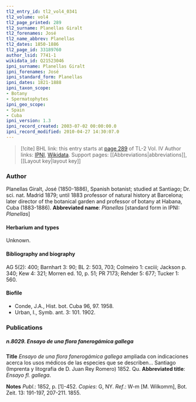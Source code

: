 ```yaml
---
tl2_entry_id: tl2_vol4_0341
tl2_volume: vol4
tl2_page_printed: 289
tl2_surname: Planellas Giralt
tl2_forenames: José
tl2_name_abbrev: Planellas
tl2_dates: 1850-1886
tl2_page_id: 33189760
author_lsid: 7741-1
wikidata_id: Q21523046
ipni_surname: Planellas Giralt
ipni_forenames: José
ipni_standard_form: Planellas
ipni_dates: 1821-1888
ipni_taxon_scope: 
- Botany
- Spermatophytes
ipni_geo_scope: 
- Spain
- Cuba
ipni_version: 1.3
ipni_record_created: 2003-07-02 00:00:00.0
ipni_record_modified: 2010-04-27 14:30:07.0
---
```


> [!cite] BHL link: this entry starts at [page 289](https://www.biodiversitylibrary.org/page/33189760) of TL-2 Vol. IV
> Author links: [IPNI](https://www.ipni.org/a/7741-1), [Wikidata](https://www.wikidata.org/wiki/Q21523046). Support pages: [[Abbreviations|abbreviations]], [[Layout key|layout key]]

### Author

Planellas Giralt, José (1850-1886), Spanish botanist; studied at Santiago; Dr. sci. nat. Madrid 1879; until 1883 professor of natural history at Barcelona; later director of the botanical garden and professor of botany at Habana, Cuba (1883-1886). 
**Abbreviated name**: *Planellas* \[standard form in IPNI: *Planellas*\]

#### Herbarium and types

Unknown.

#### Bibliography and biography

AG 5(2): 400; Barnhart 3: 90; BL 2: 503, 703; Colmeiro 1: cxciii; Jackson p. 340; Kew 4: 321; Morren ed. 10, p. 51; PR 7173; Rehder 5: 677; Tucker 1: 560.

#### Biofile

- Conde, J.A., Hist. bot. Cuba 96, 97. 1958.
- Urban, I., Symb. ant. 3: 101. 1902.

### Publications

##### n.8029. Ensayo de una flora fanerogámica gallega

**Title**
*Ensayo de una flora fanerogámica gallega* ampliada con indicaciones acerca los usos médicos de las especies que se describen... Santiago (Imprenta y litografia de D. Juan Rey Romero) 1852. Qu.
**Abbreviated title**: *Ensayo fl. gallega*.

**Notes**
*Publ*.: 1852, p. \[1\]-452. *Copies*: G, NY.
*Ref*.: W-m \[M. Wilkomm\], Bot. Zeit. 13: 191-197, 207-211. 1855.

